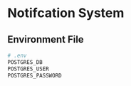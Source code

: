 # Notifcation System

## Environment File
```bash
# .env
POSTGRES_DB
POSTGRES_USER
POSTGRES_PASSWORD
```
